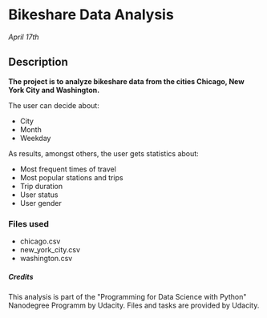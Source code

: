 # Bikeshare Data Analysis

*April 17th*

## Description

**The project is to analyze bikeshare data from the cities Chicago, New York City and Washington.**

The user can decide about:
- City
- Month
- Weekday

As results, amongst others, the user gets statistics about:

- Most frequent times of travel
- Most popular stations and trips
- Trip duration
- User status
- User gender

### Files used
- chicago.csv
- new_york_city.csv
- washington.csv

##### Credits
This analysis is part of the "Programming for Data Science with Python" Nanodegree Programm by Udacity. Files and tasks are provided by Udacity. 

